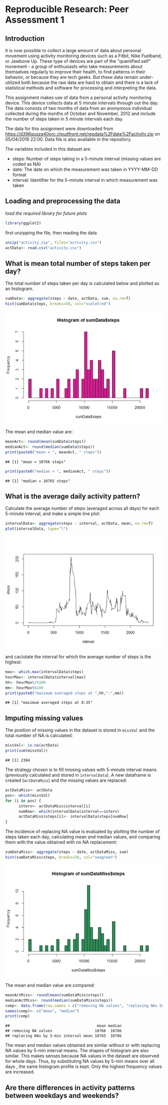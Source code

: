 # Reproducible Research: Peer Assessment 1
## Introduction
It is now possible to collect a large amount of data about personal movement using activity monitoring devices such as a Fitbit, Nike Fuelband, or Jawbone Up. These type of devices are part of the "quantified self" movement - a group of enthusiasts who take measurements about themselves regularly to improve their health, to find patterns in their behavior, or because they are tech geeks. But these data remain under-utilized both because the raw data are hard to obtain and there is a lack of statistical methods and software for processing and interpreting the data.

This assignment makes use of data from a personal activity monitoring device. This device collects data at 5 minute intervals through out the day. The data consists of two months of data from an anonymous individual collected during the months of October and November, 2012 and include the number of steps taken in 5 minute intervals each day.

The data for this assignment were downloaded from <https://d396qusza40orc.cloudfront.net/repdata%2Fdata%2Factivity.zip> on 05/04/2016 22:00. Data file is also available in the repository.

The variables included in this dataset are:

* steps: Number of steps taking in a 5-minute interval (missing values are coded as NA)
* date: The date on which the measurement was taken in YYYY-MM-DD format
* interval: Identifier for the 5-minute interval in which measurement was taken

## Loading and preprocessing the data

*load the required library for future plots*

```r
library(ggplot2)
```

first unzipping the file, then reading the data

```r
unzip("activity.zip", files="activity.csv")
actData<- read.csv("activity.csv")
```


## What is mean total number of steps taken per day?
The total number of steps taken per day is calculated below and plotted as an histogram.

```r
sumData<- aggregate(steps ~ date, actData, sum, na.rm=T)
hist(sumData$steps, breaks=50, col="violetred")
```

![](PA1_template_files/figure-html/unnamed-chunk-3-1.png)

The mean and median value are:

```r
meanAct<- round(mean(sumData$steps))
medianAct<- round(median(sumData$steps))
print(paste0("mean = ", meanAct, " steps"))
```

```
## [1] "mean = 10766 steps"
```

```r
print(paste0("median = ", medianAct, " steps"))
```

```
## [1] "median = 10765 steps"
```

## What is the average daily activity pattern?
Calculate the average number of steps (averaged across all days) for each 5-minute interval, and make a simple line plot:

```r
intervalData<- aggregate(steps ~ interval, actData, mean, na.rm=T)
plot(intervalData, type="l")
```

![](PA1_template_files/figure-html/unnamed-chunk-5-1.png)

and caclutate the interval for which the average number of steps is the highest:

```r
max<- which.max(intervalData$steps)
hourMax<- intervalData$interval[max]
hh<- hourMax%/%100
mm<- hourMax%%100
print(paste0("maximum averaged steps at ",hh,":",mm))
```

```
## [1] "maximum averaged steps at 8:35"
```

## Imputing missing values

The position of missing values in the dataset is stored in `missVal` and the total number of NA is calculated:

```r
missVal<- is.na(actData)
print(sum(missVal))
```

```
## [1] 2304
```

The strategy chosen is to fill missing values with 5-minute interval means (previously calculated and stored in `ìntervalData`). A new dataframe is created (`actDataMiss`) and the missing values are replaced:

```r
actDataMiss<- actData
pos<- which(missVal)
for (i in pos) {
      interv<- actDataMiss$interval[i]
      numRow<- which(intervalData$interval==interv)
      actDataMiss$steps[i]<- intervalData$steps[numRow]
}
```

The incidence of replacing NA value is evaluated by plotting the number of steps taken each day, calculating mean and median values, and comparing them with the value obtained with no NA replacement:

```r
sumDataMiss<- aggregate(steps ~ date, actDataMiss, sum)
hist(sumDataMiss$steps, breaks=50, col="seagreen")
```

![](PA1_template_files/figure-html/unnamed-chunk-9-1.png)

The mean and median value are compared:

```r
meanActMiss<- round(mean(sumDataMiss$steps))
medianActMiss<- round(median(sumDataMiss$steps))
comp<- data.frame(row.names = c("removing NA values", "replacing NAs by 5-min interval mean"), c(meanAct, medianAct), c(meanActMiss, medianActMiss))
names(comp)<- c("mean", "median")
print(comp)
```

```
##                                       mean median
## removing NA values                   10766  10766
## replacing NAs by 5-min interval mean 10765  10766
```

The mean and median values obtained are similar without or with replacing NA values by 5-min interval means. The shapes of histogram are also similar. This makes senses because NA values in the dataset are observed for whole days. Thus, by substituting NA values by 5-min means over all days , the same histogram profile is kept. Only the highest frequency values are increased.

## Are there differences in activity patterns between weekdays and weekends?
